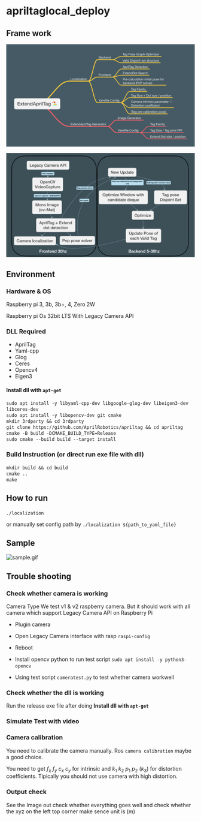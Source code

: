 # apriltaglocal\_deploy

## Frame work

<img width="1212" alt="ExtendAprilTag 🏖" src="ExtendAprilTag 🏖.png">

![framework_2.png](framework_2.png)



## Environment

### Hardware & OS

Raspberry pi 3, 3b, 3b+, 4, Zero 2W

Raspberry pi Os 32bit LTS With Legacy Camera API

### DLL Required

- AprilTag
- Yaml-cpp
- Glog
- Ceres
- Opencv4
- Eigen3

#### Install dll with `apt-get`

```shell
sudo apt install -y libyaml-cpp-dev libgoogle-glog-dev libeigen3-dev libceres-dev
sudo apt install -y libopencv-dev git cmake
mkdir 3rdparty && cd 3rdparty
git clone https://github.com/AprilRobotics/apriltag && cd apriltag
cmake -B build -DCMAKE_BUILD_TYPE=Release
sudo cmake --build build --target install
```

### Build Instruction (or direct run exe file with dll)

```shell
mkdir build && cd build
cmake ..
make
```

## How to run

`./localization`

or manually set config path by `./localization ${path_to_yaml_file}`

## Sample

![sample.gif](sample.gif)

## Trouble shooting

### Check whether camera is working

Camera Type We test v1 & v2 raspberry camera. But it should work with all camera which support Legacy Camera API on Raspberry Pi

* Plugin camera

* Open Legacy Camera interface with rasp `raspi-config`

* Reboot

* Install opencv python to run test script `sudo apt install -y python3-opencv`

* Using test script `cameratest.py` to test whether camera workwell

### Check whether the dll is working

Run the release exe file after doing  **Install dll with `apt-get`**

### Simulate Test with video

### Camera calibration

You need to calibrate the camera manually. Ros `camera calibration` maybe a good choice. 

You need to get  $f_x$  $f_y$  $c_x$ $c_y$ for intrinsic and  $k_1$  $k_2$  $p_1$  $p_2$ $(k_3)$  for distortion coefficients. Tipically you should not use camera with high distortion.

### Output check

See the Image out check whether everything goes well and check whether the xyz on the left top corner make sence unit is (m)
